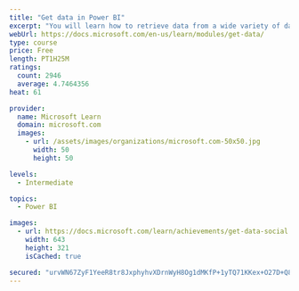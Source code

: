 ```yaml
---
title: "Get data in Power BI"
excerpt: "You will learn how to retrieve data from a wide variety of data sources, including Microsoft Excel, relational databases, and NoSQL data stores. You will also learn how to improve performance while retrieving data."
webUrl: https://docs.microsoft.com/en-us/learn/modules/get-data/
type: course
price: Free
length: PT1H25M
ratings:
  count: 2946
  average: 4.7464356
heat: 61

provider:
  name: Microsoft Learn
  domain: microsoft.com
  images:
    - url: /assets/images/organizations/microsoft.com-50x50.jpg
      width: 50
      height: 50

levels:
  - Intermediate

topics:
  - Power BI

images:
  - url: https://docs.microsoft.com/learn/achievements/get-data-social.png
    width: 643
    height: 321
    isCached: true

secured: "urvWN67ZyF1YeeR8tr8JxphyhvXDrnWyH8Og1dMKfP+1yTQ71KKex+O27D+Q8IpUOF8/JH7IGsatNxPIpRk0tG+kpwRP9xkT8+iLE+BJJklbkptXwhxx4PCEJReVyXzQxl05/0SNylNNe4P0vZlxt2esIB2+GeGfB+i1kZeqCp7LwkoojYc6Cpjos9OX9tVf3zhdPfT81yZQ3wSGKh0b0s4nsezcFN/98Ih4fmLeDIn1FVtg32IyAtWUJvZTPJEuNV9TTdgEkzyVqpD03+iy5UPmbmhxDagtXEYkBinfy5N5j44TFuxV+GC3MwkiPLM7KCBtEGxTLVUMl3WAd0acx0zj5AEl9y5pvvpF0YnXNyvkIn1izveqB0rwkTbHRefaBhwnABsWmVlfRDwmvG70bb9mzd+3LgspDPaeRjJHxqo=;zkXj/FOazMDg8dHO+hH1Ow=="
---
```


